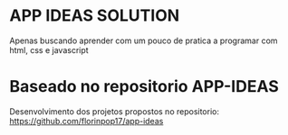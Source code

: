 # APP IDEAS SOLUTION

Apenas buscando aprender com um pouco de pratica a programar com html, css e javascript

# Baseado no repositorio APP-IDEAS

Desenvolvimento dos projetos propostos no repositorio: https://github.com/florinpop17/app-ideas